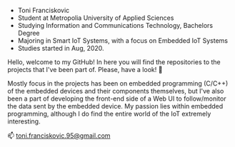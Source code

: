 
- Toni Franciskovic
- Student at Metropolia University of Applied Sciences
- Studying Information and Communications Technology, Bachelors Degree
- Majoring in Smart IoT Systems, with a focus on Embedded IoT Systems
- Studies started in Aug, 2020.

Hello, welcome to my GitHub!
In here you will find the repositories to the projects that I've been part of. Please, have a look! 👀

Mostly focus in the projects has been on embedded programming (C/C++) of the embedded devices and their components themselves, but I've also been a part of developing
the front-end side of a Web UI to follow/monitor the data sent by the embedded device. My passion lies within embedded programming, although I do find the entire
world of the IoT extremely interesting.

📫 toni.franciskovic.95@gmail.com
